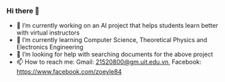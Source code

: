 ### Hi there 👋



- 🔭 I’m currently working on an AI project that helps students learn better with virtual instructors
- 🌱 I’m currently learning Computer Science, Theoretical Physics and Electronics Engineering 
- 🤔 I’m looking for help with searching documents for the above project
- 📫 How to reach me: Gmail: 21520800@gm.uit.edu.vn, Facebook: https://www.facebook.com/zoeyle84
